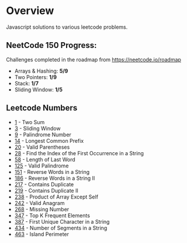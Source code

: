 # Overview

Javascript solutions to various leetcode problems.

## NeetCode 150 Progress:

Challenges completed in the roadmap from https://neetcode.io/roadmap

-   Arrays & Hashing: **5/9**
-   Two Pointers: **1/9**
-   Stack: **1/7**
-   Sliding Window: **1/5**

## Leetcode Numbers

-   [1](Arrays%20&%20Hashing/TwoSum.js) - Two Sum
-   [3](Sliding%20Window/LongestSubstringWithoutRepeatingCharacters.js) - Sliding Window
-   [9](Other/PalindromeNumber.js) - Palindrome Number
-   [14](Other/LongestCommonPrefix.js) - Longest Common Prefix
-   [20](Stack/ValidParentheses.js) - Valid Parentheses
-   [28](Other/FindtheIndexofFirstOccurenceInaString.js) - Find the Index of the First Occurrence in a String
-   [58](Other/LengthOfLastWord.js) - Length of Last Word
-   [125](Two%20Pointers/ValidPalindrome.js) - Valid Palindrome
-   [151](Other/ReverseWordsinaString.js) - Reverse Words in a String
-   [186](Other/ReverseWordsinaStringII.js) - Reverse Words in a String II
-   [217](Arrays%20&%20Hashing/ContainsDuplicate.js) - Contains Duplicate
-   [219](Other/ContainsDuplicateII.js) - Contains Duplicate II
-   [238](Arrays%20&%20Hashing/ProductofArrayExceptSelf.js) - Product of Array Except Self
-   [242](Arrays%20&%20Hashing/ValidAnagram.js) - Valid Anagram
-   [268](Other/MissingNumber.js) - Missing Number
-   [347](Arrays%20&%20Hashing/TopKFrequentElements.js) - Top K Frequent Elements
-   [387](Other/FirstUniqueCharacterinaString.js) - First Unique Character in a String
-   [434](Other/NumberofSegmentsinaString) - Number of Segments in a String
-   [463](Other/IslandPerimeter.js) - Island Perimeter
